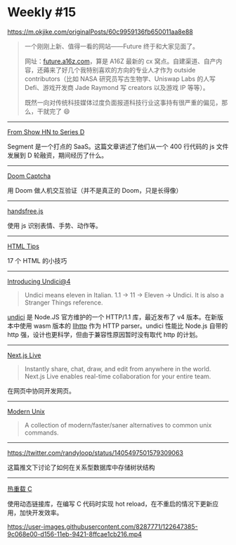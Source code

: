 # Weekly #15

https://m.okjike.com/originalPosts/60c9959136fb650011aa8e88

> 一个刚刚上新、值得一看的网站——Future 终于和大家见面了。
>
> 网址：[future.a16z.com](https://future.a16z.com/)，算是 A16Z 最新的 cx 窝点。自建渠道、自产内容，还薅来了好几个我特别喜欢的方向的专业人才作为 outside contributors（比如 NASA 研究员写古生物学、Uniswap Labs 的人写 Defi、游戏开发商 Jade Raymond 写 creators 以及游戏 IP 等等）。
>
> 既然一向对传统科技媒体过度负面报道科技行业这事持有很严重的偏见，那么，干就完了 😄

---

[From Show HN to Series D](https://segment.com/blog/show-hn-to-series-d/)

Segment 是一个打点的 SaaS。这篇文章讲述了他们从一个 400 行代码的 js 文件发展到 D 轮融资，期间经历了什么。

---

[Doom Captcha](https://vivirenremoto.github.io/doomcaptcha/)

用 Doom 做人机交互验证（并不是真正的 Doom，只是长得像）

---

[handsfree.js](https://handsfree.js.org/#installing)

使用 js 识别表情、手势、动作等。

---

[HTML Tips](https://markodenic.com/html-tips/)

17 个 HTML 的小技巧

---

[Introducing Undici@4](https://nodejs.medium.com/introducing-undici-4-1e321243e007)

> Undici means eleven in Italian. 1.1 -> 11 -> Eleven -> Undici. It is also a Stranger Things reference.

[undici](https://github.com/nodejs/undici) 是 Node.JS 官方维护的一个 HTTP/1.1 库，最近发布了 v4 版本。在新版本中使用 wasm 版本的 [llhttp](https://github.com/nodejs/llhttp) 作为 HTTP parser。undici 性能比 Node.js 自带的 http 强，设计也更科学，但由于兼容性原因暂时没有取代 http 的计划。

---

[Next.js Live](https://nextjs.org/live)

> Instantly share, chat, draw, and edit from anywhere in the world. Next.js Live enables real-time collaboration for your entire team.

在网页中协同开发网页。

---

[Modern Unix](https://github.com/ibraheemdev/modern-unix)

> A collection of modern/faster/saner alternatives to common unix commands.

---

https://twitter.com/randyloop/status/1405497501579309063

这篇推文下讨论了如何在关系型数据库中存储树状结构

---

[热重载 C](https://cjting.me/hot-reload-c/)

使用动态链接库，在编写 C 代码时实现 hot reload，在不重启的情况下更新应用，加快开发效率。

https://user-images.githubusercontent.com/8287771/122647385-9c068e00-d156-11eb-9421-8ffcae1cb216.mp4

